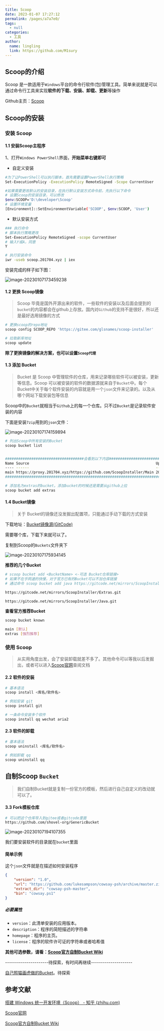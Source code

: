```yaml
---
title: Scoop
date: 2023-01-07 17:27:12
permalink: /pages/a7a7e0/
tags: 
  - null
categories: 
  - 工具
author: 
  name: lingling
  link: https://github.com/M1sury
---
```


## Scoop的介绍

Scoop 是一款适用于`Windows`平台的命令行软件(包)管理工具。简单来说就是可以通过命令行工具来实现**软件的下载、安装、卸载、更新**等操作

Github主页：[Scoop](https://github.com/ScoopInstaller/Scoop)

## Scoop的安装

### 安装 Scoop

#### 1.1 安装Scoop主程序

1、打开`Windows PowerShell`界面，**开始菜单右键即可**

* 自定义安装

```bash
#为了让PowerShell可以执行脚本，首先需要设置PowerShell执行策略
Set-ExecutionPolicy -ExecutionPolicy RemoteSigned -Scope CurrentUser

#如果需要更改默认的安装目录，在执行默认安装方式命令前，先执行以下命令
# 设置Scoop的安装目录，可以修改
$env:SCOOP='D:\developer\Scoop'
# 设置环境变量
[Environment]::SetEnvironmentVariable('SCOOP', $env:SCOOP, 'User')
```

* 默认安装方式

```bash
### 执行命令
# 脚本执行策略更改
Set-ExecutionPolicy RemoteSigned -scope CurrentUser
# 输入Y或A，同意
Y

# 执行安装命令
iwr -useb scoop.201704.xyz | iex
```

安装完成的样子如下图：

![image-20230107173459238](https://cdn.staticaly.com/gh/M1sury/image-store@master/image-20230107173459238.png)

#### 1.2 更换 Scoop镜像

> Scoop 毕竟是国外开源出来的软件，一些软件的安装以及后面会提到的`bucket`的内容都会在github上存放。国内对`Github`的支持不是很好，所以还是最好选用镜像的方式

```bash
# 更换scoop的repo地址
scoop config SCOOP_REPO 'https://gitee.com/glsnames/scoop-installer'

# 拉取新库地址
scoop update
```

**除了更换镜像的解决方案，也可以设置`Scoop代理`**

#### 1.3 添加 Bucket

> Bucket 是 Scoop 中管理软件的仓库，用来记录哪些软件可以被安装，更新等信息。Scoop 可以被安装的软件的数据源就来自于`Bucket`中。每个Bucket中关于每个软件安装的内容就是用一个`json`文件来记录的。以及从哪个网站下载安装包等信息

Scoop中的`Bucket`就相当于`Github`上的每一个仓库。只不过`Bucket`是记录软件安装的内容

下面是安装`7zip`用到的`json`文件：

![image-20230107174159894](https://cdn.staticaly.com/gh/M1sury/image-store@master/image-20230107174159894.png)

```bash
# 列出Scoop中所有安装的Bucket
scoop bucket list


####################################会看到以下内容################################################
Name Source                                                          Updated           Manifests
---- ------                                                          -------           ---------
main https://proxy.201704.xyz/https://github.com/ScoopInstaller/Main 2023/1/7 12:51:47      1139
###############################################################################################

# 添加名为extras的bucket。添加bucket的时候还是需要从github上拉
scoop bucket add extras
```

#### 1.4 Bucket镜像

> 关于 Bucket的镜像还没发掘出配置项，只能通过手动下载的方式安装

下载地址：[Bucket镜像源(GitCode)](https://gitcode.net/mirrors/ScoopInstaller)

需要哪个库，下载下来就可以了。

复制到Scoop的`Buckets`文件夹下

![image-20230107175934145](https://cdn.staticaly.com/gh/M1sury/image-store@master/image-20230107175934145.png)

**推荐的几个Bucket**

```bash
# scoop bucket add <BucketName> <-可选 Bucket仓库链接>
# 如果不在乎网速的快慢，对于官方已有的Bucket可以不加仓库链接
# 通过命令 scoop bucket add java https://gitcode.net/mirrors/ScoopInstaller/Java.git 添加

https://gitcode.net/mirrors/ScoopInstaller/Extras.git

https://gitcode.net/mirrors/ScoopInstaller/Java.git
```

**查看官方推荐Bucket**

```bash
scoop bucket known

main [默认]
extras [强烈推荐]
```

### 使用 Scoop

> 从实用角度出发，会了安装卸载就差不多了。其他命令可以等我以后发掘出，或者可以进入[Scoop官网](https://scoop.sh/)查阅文档

#### 2.2 软件的安装

```bash
# 基本语法
scoop install <库名/软件名>

# 例如安装 git
scoop install git

# 一条命令安装多个软件
scoop install qq wechat aria2
```

#### 2.3 软件的卸载

```bash
# 基本语法
scoop uninstall <库名/软件名>

# 例如卸载 qq 
scoop uninstall qq
```

## 自制Scoop `Bucket`

> 我们自制Bucket就是复制一份官方的模板，然后进行自己自定义的改动就可以了。

#### 3.3 Fork模板仓库

```bash
# 可以把这个仓库导入到gitee或者gitcode里面
https://github.com/shovel-org/GenericBucket
```

![image-20230107194107355](https://cdn.staticaly.com/gh/M1sury/image-store@master/image-20230107194107355.png)

我们要安装软件的目录就在`bucket`里面

#### 简单示例

这个`json`文件就是在描述如何安装程序

```json
{
    "version": "1.0",
    "url": "https://github.com/lukesampson/cowsay-psh/archive/master.zip",
    "extract_dir": "cowsay-psh-master",
    "bin": "cowsay.ps1"
}
```

##### 必要属性

* `version`：此清单安装的应用版本。
* `description`：程序的简短描述的字符串
* `homepage`：程序的主页。
* `license`：程序的软件许可证的字符串或者哈希值

**其他可选参数，请看：[Scoop官方自制Bucket Wiki](https://github.com/ScoopInstaller/Scoop/wiki/App-Manifests)**

----------------------待探索，有时间再继续---------------------

[自己照猫画虎做的Bucket](https://gitee.com/a1021809072/boot-scoop.git)。待探索

## 参考文献

[搭建 Windows 统一开发环境（Scoop） - 知乎 (zhihu.com)](https://zhuanlan.zhihu.com/p/128955118)

[Scoop官网](https://scoop.sh/)

[Scoop官方自制Bucket Wiki](https://github.com/ScoopInstaller/Scoop/wiki/App-Manifests)
